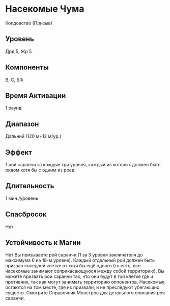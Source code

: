 # Насекомые Чума
Колдовство (Призыв)
## Уровень
Дрд 5, Жр 5
## Компоненты
В, С, БФ
## Время Активации
1 раунд
## Диапазон
Дальний (120 м+12 м/ур.)
## Эффект
1 рой саранчи за каждые три уровня, каждый из которых должен быть рядом хотя бы с одним из роев.
## Длительность
1 мин./уровень
## Спасбросок
Нет
## Устойчивость к Магии
Нет Вы призываете рой саранчи (1 за 3 уровня заклинателя до максимума 6 на 18-м уровне). Каждый отдельный рой должен быть призван соседней клетке от хотя бы ещё одного (то есть, все насекомые занимают соприкасающуюся между собой территорию). Вы можете призвать рои саранчи так, что они будут в той клетке где и противник, так как могут занимать территорию оппонентов. Насекомые остаются на том месте, где их призвали, и не преследуют убегающих существ. Смотрите Справочник Монстров для детального описания роя саранчи.